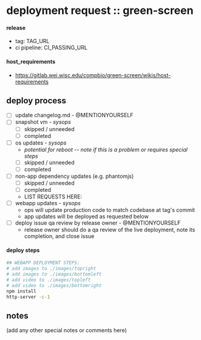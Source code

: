 # deployment request :: green-screen

#### release
 - tag: TAG_URL
 - ci pipeline: CI_PASSING_URL

#### host_requirements
 - https://gitlab.wei.wisc.edu/compbio/green-screen/wikis/host-requirements

## deploy process

- [ ] update changelog.md - @MENTIONYOURSELF
- [ ] snapshot vm - _sysops_
   - [ ] skipped / unneeded
   - [ ] completed
- [ ] os updates - _sysops_
   - _potential for reboot -- note if this is a problem or requires special steps_
   - [ ] skipped / unneeded
   - [ ] completed
- [ ] non-app dependency updates (e.g. phantomjs)
   - [ ] skipped / unneeded
   - [ ] completed
   - LIST REQUESTS HERE:
- [ ] webapp updates - _sysops_
   - ops will update production code to match codebase at tag's commit
   - app updates will be deployed as requested below
- [ ] deploy issue qa review by release owner - @MENTIONYOURSELF
   - release owner should do a qa review of the live deployment, note its completion, and close issue

#### deploy steps

```bash
## WEBAPP DEPLOYMENT STEPS:
# add images to ./images/topright
# add images to ./images/bottomleft
# add video to ./images/topleft
# add video to ./images/bottomright
npm install
http-server -c-1
```

## notes

(add any other special notes or comments here)
